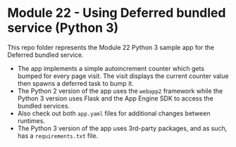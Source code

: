 # Module 22 - Using Deferred bundled service (Python 3)

This repo folder represents the Module 22 Python 3 sample app for the Deferred bundled service.

- The app implements a simple autoincrement counter which gets bumped for every page visit. The visit displays the current counter value then spawns a deferred task to bump it.
- The Python 2 version of the app uses the `webapp2` framework while the Python 3 version uses Flask and the App Engine SDK to access the bundled services.
- Also check out both `app.yaml` files for additional changes between runtimes.
- The Python 3 version of the app uses 3rd-party packages, and as such, has a `requirements.txt` file.
